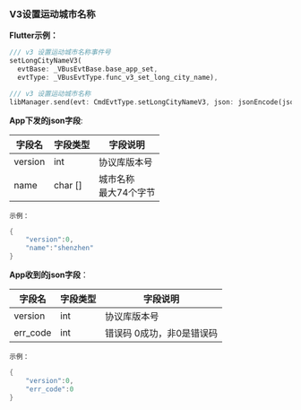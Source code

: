 ### V3设置运动城市名称


**Flutter示例：**

```dart
/// v3 设置运动城市名称事件号
setLongCityNameV3(
  evtBase: _VBusEvtBase.base_app_set,
  evtType: _VBusEvtType.func_v3_set_long_city_name),

/// v3 设置运动城市名称
libManager.send(evt: CmdEvtType.setLongCityNameV3, json: jsonEncode(json));
```



**App下发的json字段**:

| 字段名  | 字段类型 | 字段说明                   |
| ------- | -------- | -------------------------- |
| version | int      | 协议库版本号               |
| name    | char []   | 城市名称<br />最大74个字节 |

`示例：`

```c
{
    "version":0,
    "name":"shenzhen"
}
```

**App收到的json字段**：

| 字段名   | 字段类型 | 字段说明                  |
| -------- | -------- | ------------------------- |
| version  | int      | 协议库版本号              |
| err_code | int      | 错误码 0成功，非0是错误码 |

`示例：`

```c
{
    "version":0,
    "err_code":0
}
```

